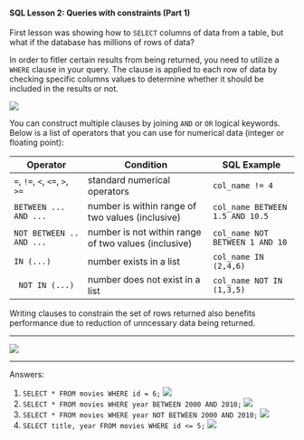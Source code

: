 #### SQL Lesson 2: Queries with constraints (Part 1)

First lesson was showing how to `SELECT` columns of data from a table, but what if the database has millions of rows of data?

In order to fitler certain results from being returned, you need to utilize a `WHERE` clause in your query. The clause is applied to each row of data by checking specific columns values to determine whether it should be included in the results or not.

![](images/sql_4.png)

You can construct multiple clauses by joining `AND` or `OR` logical keywords. Below is a list of operators that you can use for numerical data (integer or floating point):

| Operator                        | Condition                                            | SQL Example                     |
| ------------------------------- | ---------------------------------------------------- | ------------------------------- |
| `=`, `!=`, `<`, `<=`, `>`, `>=` | standard numerical operators                         | `col_name != 4`                 |
| `BETWEEN ... AND ...`           | number is within range of two values (inclusive)     | `col_name BETWEEN 1.5 AND 10.5` |
| `NOT BETWEEN .. AND ...`        | number is not within range of two values (inclusive) | `col_name NOT BETWEEN 1 AND 10` |
| `IN (...)`                      | number exists in a list                              | `col_name IN (2,4,6)`           |
| ` NOT IN (...)`                 | number does not exist in a list                      | `col_name NOT IN (1,3,5)`       |

Writing clauses to constrain the set of rows returned also benefits performance due to reduction of unncessary data being returned.

---

![](images/sql_5.png)

---

Answers:

1. `SELECT * FROM movies WHERE id = 6;`
   ![](images/lesson2answer_1.png)
   <br/>
2. `SELECT * FROM movies WHERE year BETWEEN 2000 AND 2010;`
   ![](images/lesson2answer_2.png)
   <br/>
3. `SELECT * FROM movies WHERE year NOT BETWEEN 2000 AND 2010;`
   ![](images/lesson2answer_3.png)
   <br/>
4. `SELECT title, year FROM movies WHERE id <= 5;`
   ![](images/lesson2answer_4.png)
